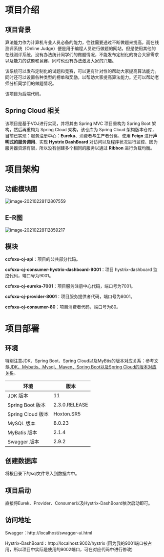 # 项目介绍

## 项目背景

算法能力作为计算机专业人员必备的能力，往往需要通过不断做题来提高，而在线测评系统（Online Judge）便是用于编程人员进行做题的网站，但是使用其他的在线测评系统，没有办法统计同学们的做题情况，不能发布定制化的符合大家需求以及能力的试题和竞赛，同时也没有办法激发大家的兴趣。

该系统可以发布定制化的试题和竞赛，可以更有针对性的帮助大家提高算法能力。同时还可以设置各种类型的榜单和奖励，以帮助大家提高算法能力。还可以帮助老师分析同学们的做题情况。

该项目为后端代码。

## Spring Cloud 相关

该项目是基于VOJ进行实现，并将其由 Spring MVC 项目重构为 Spring Boot 架构，然后再重构为 Spring Cloud 架构，该仓库为 Spring Cloud 架构版本仓库，目前已实现：服务注册中心：**Eureka**、消费者与生产者分离、使用 **Feign** 进行**声明式的服务调用**、实现 **Hystrix DashBoard** 对访问以及程序状况进行监控、因为服务器资源有限，所以没有创建多个相同的服务以通过 **Ribbon** 进行负载均衡。

# 项目架构

## 功能模块图

![image-20210228112807559](https://gitee.com/hzm_pwj/FigureBed/raw/master/giteeImg/20210228112943.png)

## E-R图

![image-20210228112859217](https://gitee.com/hzm_pwj/FigureBed/raw/master/giteeImg/20210228112859.png)

## 模块

**ccfsxu-oj-api**：项目的公共部分代码。

**ccfsxu-oj-consumer-hystrix-dashboard-9001**：项目 hystrix-dashboard 监控代码，端口号为9001。

**ccfsxu-oj-eureka-7001**：项目服务注册中心代码，端口号为7001。

**ccfsxu-oj-provider-8001**：项目服务提供者代码，端口号为8001。

**ccfsxu-oj-consumer-80**：项目消费者代码，端口号为80。

# 项目部署

## 环境

特别注意JDK、Spring Boot、Spring Cloud以及MyBtis的版本对应关系：参考文章[JDK、Mybatis、Mysql、Maven、Spring Boot以及Spring Cloud的版本对应关系](https://blog.csdn.net/weixin_42972730/article/details/112723830)。

| 环境               | 版本          |
| ------------------ | ------------- |
| JDK 版本           | 11            |
| Spring  Boot 版本  | 2.3.0.RELEASE |
| Spring  Cloud 版本 | Hoxton.SR5    |
| MySQL 版本         | 8.0.23        |
| MyBatis  版本      | 2.1.4         |
| Swagger  版本      | 2.9.2         |

## 创建数据库

将根目录下的sql文件导入到数据库中。

## 项目启动

直接将Eurek、Provider、Consumer以及Hystrix-DashBoard依次启动即可。

## 访问地址

Swagger：http://localhost/swagger-ui.html

Hystrix-DashBoard：http://localhost:9002/hystrix (因为我的9001端口被占用，所以项目中实际是使用的9002端口，可在对应代码中进行修改)

